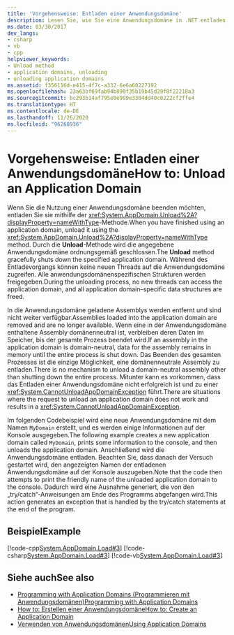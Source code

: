 ```yaml
---
title: 'Vorgehensweise: Entladen einer Anwendungsdomäne'
description: Lesen Sie, wie Sie eine Anwendungsdomäne in .NET entladen, indem Sie die Methode „AppDomain.Unload“ verwenden, um die angegebene Anwendungsdomäne ordnungsgemäß herunterzufahren.
ms.date: 03/30/2017
dev_langs:
- csharp
- vb
- cpp
helpviewer_keywords:
- Unload method
- application domains, unloading
- unloading application domains
ms.assetid: f356116d-e415-4f7c-a332-6e6a60227192
ms.openlocfilehash: 23a63bf69fab94b890f35b19b45d29f8f22218a3
ms.sourcegitcommit: bc293b14af795e0e999e3304dd40c0222cf2ffe4
ms.translationtype: HT
ms.contentlocale: de-DE
ms.lasthandoff: 11/26/2020
ms.locfileid: "96268936"
---
```

# <a name="how-to-unload-an-application-domain"></a><span data-ttu-id="3fa59-103">Vorgehensweise: Entladen einer Anwendungsdomäne</span><span class="sxs-lookup"><span data-stu-id="3fa59-103">How to: Unload an Application Domain</span></span>

<span data-ttu-id="3fa59-104">Wenn Sie die Nutzung einer Anwendungsdomäne beenden möchten, entladen Sie sie mithilfe der <xref:System.AppDomain.Unload%2A?displayProperty=nameWithType>-Methode.</span><span class="sxs-lookup"><span data-stu-id="3fa59-104">When you have finished using an application domain, unload it using the <xref:System.AppDomain.Unload%2A?displayProperty=nameWithType> method.</span></span> <span data-ttu-id="3fa59-105">Durch die **Unload**-Methode wird die angegebene Anwendungsdomäne ordnungsgemäß geschlossen.</span><span class="sxs-lookup"><span data-stu-id="3fa59-105">The **Unload** method gracefully shuts down the specified application domain.</span></span> <span data-ttu-id="3fa59-106">Während des Entladevorgangs können keine neuen Threads auf die Anwendungsdomäne zugreifen. Alle anwendungsdomänenspezifischen Strukturen werden freigegeben.</span><span class="sxs-lookup"><span data-stu-id="3fa59-106">During the unloading process, no new threads can access the application domain, and all application domain–specific data structures are freed.</span></span>  
  
 <span data-ttu-id="3fa59-107">In die Anwendungsdomäne geladene Assemblys werden entfernt und sind nicht weiter verfügbar.</span><span class="sxs-lookup"><span data-stu-id="3fa59-107">Assemblies loaded into the application domain are removed and are no longer available.</span></span> <span data-ttu-id="3fa59-108">Wenn eine in der Anwendungsdomäne enthaltene Assembly domänenneutral ist, verbleiben deren Daten im Speicher, bis der gesamte Prozess beendet wird.</span><span class="sxs-lookup"><span data-stu-id="3fa59-108">If an assembly in the application domain is domain-neutral, data for the assembly remains in memory until the entire process is shut down.</span></span> <span data-ttu-id="3fa59-109">Das Beenden des gesamten Prozesses ist die einzige Möglichkeit, eine domänenneutrale Assembly zu entladen.</span><span class="sxs-lookup"><span data-stu-id="3fa59-109">There is no mechanism to unload a domain-neutral assembly other than shutting down the entire process.</span></span> <span data-ttu-id="3fa59-110">Mitunter kann es vorkommen, dass das Entladen einer Anwendungsdomäne nicht erfolgreich ist und zu einer <xref:System.CannotUnloadAppDomainException> führt.</span><span class="sxs-lookup"><span data-stu-id="3fa59-110">There are situations where the request to unload an application domain does not work and results in a <xref:System.CannotUnloadAppDomainException>.</span></span>  
  
 <span data-ttu-id="3fa59-111">Im folgenden Codebeispiel wird eine neue Anwendungsdomäne mit dem Namen `MyDomain` erstellt, und es werden einige Informationen auf der Konsole ausgegeben.</span><span class="sxs-lookup"><span data-stu-id="3fa59-111">The following example creates a new application domain called `MyDomain`, prints some information to the console, and then unloads the application domain.</span></span> <span data-ttu-id="3fa59-112">Anschließend wird die Anwendungsdomäne entladen. Beachten Sie, dass danach der Versuch gestartet wird, den angezeigten Namen der entladenen Anwendungsdomäne auf der Konsole auszugeben.</span><span class="sxs-lookup"><span data-stu-id="3fa59-112">Note that the code then attempts to print the friendly name of the unloaded application domain to the console.</span></span> <span data-ttu-id="3fa59-113">Dadurch wird eine Ausnahme generiert, die von den „try/catch“-Anweisungen am Ende des Programms abgefangen wird.</span><span class="sxs-lookup"><span data-stu-id="3fa59-113">This action generates an exception that is handled by the try/catch statements at the end of the program.</span></span>  
  
## <a name="example"></a><span data-ttu-id="3fa59-114">Beispiel</span><span class="sxs-lookup"><span data-stu-id="3fa59-114">Example</span></span>  

 [!code-cpp[System.AppDomain.Load#3](../../../samples/snippets/cpp/VS_Snippets_CLR_System/system.appdomain.load/cpp/source3.cpp#3)]
 [!code-csharp[System.AppDomain.Load#3](../../../samples/snippets/csharp/VS_Snippets_CLR_System/system.appdomain.load/cs/source3.cs#3)]
 [!code-vb[System.AppDomain.Load#3](../../../samples/snippets/visualbasic/VS_Snippets_CLR_System/system.appdomain.load/vb/source3.vb#3)]  
  
## <a name="see-also"></a><span data-ttu-id="3fa59-115">Siehe auch</span><span class="sxs-lookup"><span data-stu-id="3fa59-115">See also</span></span>

- [<span data-ttu-id="3fa59-116">Programming with Application Domains (Programmieren mit Anwendungsdomänen)</span><span class="sxs-lookup"><span data-stu-id="3fa59-116">Programming with Application Domains</span></span>](application-domains.md#programming-with-application-domains)
- [<span data-ttu-id="3fa59-117">How to: Erstellen einer Anwendungsdomäne</span><span class="sxs-lookup"><span data-stu-id="3fa59-117">How to: Create an Application Domain</span></span>](how-to-create-an-application-domain.md)
- [<span data-ttu-id="3fa59-118">Verwenden von Anwendungsdomänen</span><span class="sxs-lookup"><span data-stu-id="3fa59-118">Using Application Domains</span></span>](use.md)
